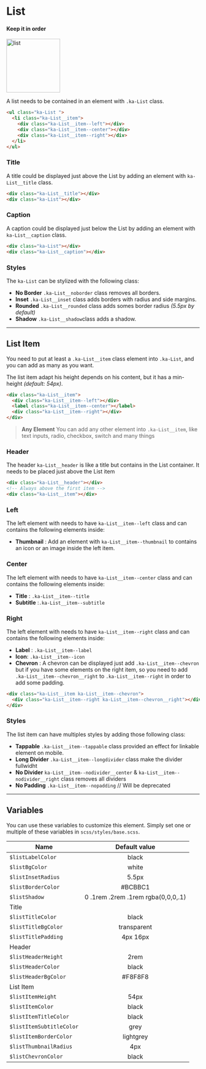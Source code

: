 # List
#### Keep it in order

<a href="https://ibb.co/gWcRyT"><img src="https://image.ibb.co/mtyAQ8/list.png" alt="list" border="0" height="140px"></a>

A list needs to be contained in an element with `.ka-List` class.


```html
<ul class="ka-List ">
  <li class="ka-List__item">
    <div class="ka-List__item--left"></div>  
    <div class="ka-List__item--center"></div>
    <div class="ka-List__item--right"></div>
  </li>
</ul>
```
### Title
A title could be displayed just above the List by adding an element with `ka-List__title` class.
```html
<div class="ka-List__title"></div>
<div class="ka-List"></div>
```

### Caption
A caption could be displayed just below the List by adding an element with `ka-List__caption` class.
```html
<div class="ka-List"></div>
<div class="ka-List__caption"></div>
```

### Styles
The `ka-List` can be stylized with the following class:
- **No Border** `.ka-List__noborder` class removes all borders.
- **Inset** `.ka-List__inset` class adds borders with radius and side margins.
- **Rounded** `.ka-List__rounded` class adds somes border radius *(5.5px by default)*
- **Shadow** `.ka-List__shadow`class adds a shadow.

***

## List Item

You need to put at least a `.ka-List__item` class element into `.ka-List`, and you can add as many as you want.

The list item adapt his height depends on his content, but it has a min-height *(default: 54px)*.

```html
<div class="ka-List__item">
  <div class="ka-List__item--left"></div>  
  <label class="ka-List__item--center"></label>
  <div class="ka-List__item--right"></div>
</div>
```

> **Any Element**
> You can add any other element into `.ka-List__item`, like text inputs, radio, checkbox, switch and many things

### Header
The header `ka-List__header` is like a title but contains in the List container. It needs to be placed just above the List item
```html
<div class="ka-List__header"></div>
<!-- Always above the first item -->
<div class="ka-List__item"></div>
```

###  Left
The left element with needs to have `ka-List__item--left` class and can contains the following elements inside:
-  **Thumbnail** : Add an element with `ka-List__item--thumbnail` to contains an icon or an image inside the left item.

### Center
The left element with needs to have `ka-List__item--center` class and can contains the following elements inside:
-  **Title** : `.ka-List__item--title`
-  **Subtitle** :`.ka-List__item--subtitle`

###  Right
The left element with needs to have `ka-List__item--right` class and can contains the following elements inside:
- **Label** : `.ka-List__item--label`
- **Icon**: `.ka-List__item--icon`
- **Chevron** : A chevron can be displayed just add `.ka-List__item--chevron` but if you have some elements on the right item, so you need to add `.ka-List__item--chevron__right` to `.ka-List__item--right` in order to add some padding.
```html
<div class="ka-List__item ka-List__item--chevron">
  <div class="ka-List__item--right ka-List__item--chevron__right"></div>
</div>
```

### Styles

The list item can have multiples styles by adding those following class: 

- **Tappable** `.ka-List__item--tappable` class provided an effect for linkable element on mobile.
- **Long Divider** `.ka-List__item--longdivider` class make the divider fullwidht
- **No Divider** `ka-List__item--nodivider__center` & `ka-List__item--nodivider__right` class removes all dividers
- **No Padding** `.ka-List__item--nopadding` // Will be deprecated

***
Variables
------
You can use these variables to customize this element. Simply set one or multiple of these variables in `scss/styles/base.scss`.

| Name  | Default value |
| ------- |:-----------:|
| `$listLabelColor`| black |
| `$listBgColor`| white |
| `$listInsetRadius`| 5.5px |
| `$listBorderColor`| #BCBBC1 |
| `$listShadow`| 0 .1rem .2rem .1rem rgba(0,0,0,.1) |
| Title ||
| `$listTitleColor`| black |
| `$listTitleBgColor`| transparent |
| `$listTitlePadding`| 4px 16px |
| Header ||
| `$listHeaderHeight`| 2rem |
| `$listHeaderColor`| black |
| `$listHeaderBgColor`| #F8F8F8 |
| List Item ||
| `$listItemHeight`| 54px |
| `$listItemColor`| black |
| `$listItemTitleColor`| black |
| `$listItemSubtitleColor`| grey |
| `$listItemBorderColor`| lightgrey |
| `$listThumbnailRadius`| 4px |
| `$listChevronColor`| black |